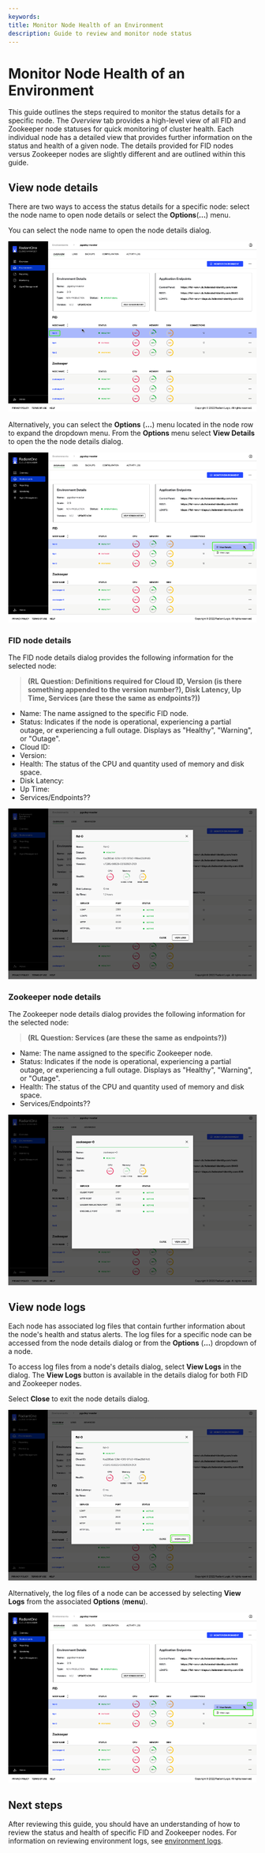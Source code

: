 ```yaml
---
keywords:
title: Monitor Node Health of an Environment
description: Guide to review and monitor node status
---
```

# Monitor Node Health of an Environment

This guide outlines the steps required to monitor the status details for a specific node. The *Overview* tab provides a high-level view of all FID and Zookeeper node statuses for quick monitoring of cluster health. Each individual node has a detailed view that provides further information on the status and health of a given node. The details provided for FID nodes versus Zookeeper nodes are slightly different and are outlined within this guide.

## View node details

There are two ways to access the status details for a specific node: select the node name to open node details or select the **Options**(**...**) menu.

You can select the node name to open the node details dialog.

![image details](images/node-name.png)

Alternatively, you can select the **Options** (**...**) menu located in the node row to expand the dropdown menu. From the **Options** menu select **View Details** to open the the node details dialog.

![image details](images/node-options.png)

### FID node details

The FID node details dialog provides the following information for the selected node:

> **(RL Question: Definitions required for Cloud ID, Version (is there something appended to the version number?), Disk Latency, Up Time, Services (are these the same as endpoints?))**

- Name: The name assigned to the specific FID node.
- Status: Indicates if the node is operational, experiencing a partial outage, or experiencing a full outage. Displays as "Healthy", "Warning", or "Outage".
- Cloud ID:
- Version: 
- Health: The status of the CPU and quantity used of memory and disk space.
- Disk Latency:
- Up Time:
- Services/Endpoints??

![image description](images/node-fid-details.png)

### Zookeeper node details

The Zookeeper node details dialog provides the following information for the selected node:

> **(RL Question: Services (are these the same as endpoints?))**

- Name: The name assigned to the specific Zookeeper node.
- Status: Indicates if the node is operational, experiencing a partial outage, or experiencing a full outage. Displays as "Healthy", "Warning", or "Outage".
- Health: The status of the CPU and quantity used of memory and disk space.
- Services/Endpoints??

![image description](images/node-zookeeper-details.png)

## View node logs

Each node has associated log files that contain further information about the node's health and status alerts. The log files for a specific node can be accessed from the node details dialog or from the **Options** (**...**) dropdown of a node.

To access log files from a node's details dialog, select **View Logs** in the dialog. The **View Logs** button is available in the details dialog for both FID and Zookeeper nodes.

Select **Close** to exit the node details dialog.

![image description](images/node-fid-logs.png)

Alternatively, the log files of a node can be accessed by selecting **View Logs** from the associated **Options** (**menu**).

![image description](images/node-view-logs.png)

## Next steps

After reviewing this guide, you should have an understanding of how to review the status and health of specific FID and Zookeeper nodes. For information on reviewing environment logs, see [environment logs](../logging/environment-logs.md).
